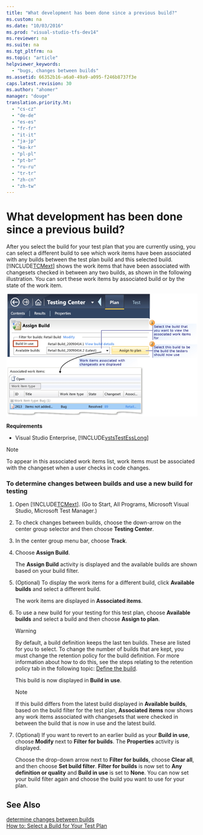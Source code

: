 ```yaml
---
title: "What development has been done since a previous build?"
ms.custom: na
ms.date: "10/03/2016"
ms.prod: "visual-studio-tfs-dev14"
ms.reviewer: na
ms.suite: na
ms.tgt_pltfrm: na
ms.topic: "article"
helpviewer_keywords: 
  - "bugs, changes between builds"
ms.assetid: 66352b16-a6a0-49a9-a095-f246b8737f3e
caps.latest.revision: 30
ms.author: "ahomer"
manager: "douge"
translation.priority.ht: 
  - "cs-cz"
  - "de-de"
  - "es-es"
  - "fr-fr"
  - "it-it"
  - "ja-jp"
  - "ko-kr"
  - "pl-pl"
  - "pt-br"
  - "ru-ru"
  - "tr-tr"
  - "zh-cn"
  - "zh-tw"
---
```

# What development has been done since a previous build?
After you select the build for your test plan that you are currently using, you can select a different build to see which work items have been associated with any builds between the test plan build and this selected build. [!INCLUDE[TCMext](../codequality/includes/tcmext_md.md)] shows the work items that have been associated with changesets checked in between any two builds, as shown in the following illustration. You can sort these work items by associated build or by the state of the work item.  
  
 ![Select a Build To Use For Your Test Plan](../test/media/select_buildplan.png "Select_BuildPlan")  
  
 **Requirements**  
  
-   Visual Studio Enterprise, [!INCLUDE[vstsTestEssLong](../test/includes/vststestesslong_md.md)]  
  
> [!NOTE]
>  To appear in this associated work items list, work items must be associated with the changeset when a user checks in code changes.  
  
### To determine changes between builds and use a new build for testing  
  
1.  Open [!INCLUDE[TCMext](../codequality/includes/tcmext_md.md)]. (Go to Start, All Programs, Microsoft Visual Studio, Microsoft Test Manager.)  
  
2.  To check changes between builds, choose the down-arrow on the center group selector and then choose **Testing Center**.  
  
3.  In the center group menu bar, choose **Track**.  
  
4.  Choose **Assign Build**.  
  
     The **Assign Build** activity is displayed and the available builds are shown based on your build filter.  
  
5.  (Optional) To display the work items for a different build, click **Available builds** and select a different build.  
  
     The work items are displayed in **Associated items**.  
  
6.  To use a new build for your testing for this test plan, choose **Available builds** and select a build and then choose **Assign to plan**.  
  
    > [!WARNING]
    >  By default, a build definition keeps the last ten builds. These are listed for you to select. To change the number of builds that are kept, you must change the retention policy for the build definition. For more information about how to do this, see the steps relating to the retention policy tab in the following topic: [Define the build](../Topic/Create%20or%20edit%20a%20build%20definition.md).  
  
     This build is now displayed in **Build in use**.  
  
    > [!NOTE]
    >  If this build differs from the latest build displayed in **Available builds**, based on the build filter for the test plan, **Associated items** now shows any work items associated with changesets that were checked in between the build that is now in use and the latest build.  
  
7.  (Optional) If you want to revert to an earlier build as your **Build in use**, choose **Modify** next to **Filter for builds**. The **Properties** activity is displayed.  
  
     Choose the drop-down arrow next to **Filter for builds**, choose **Clear all**, and then choose **Set build filter**. **Filter for builds** is now set to **Any definition or quality** and **Build in use** is set to **None**. You can now set your build filter again and choose the build you want to use for your plan.  
  
## See Also  
 [determine changes between builds](../test_notintoc/determine-changes-between-builds.md)   
 [How to: Select a Build for Your Test Plan](../test_notintoc/how-to--select-a-build-for-your-test-plan.md)